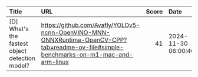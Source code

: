 | Title                                          | URL                                                                                                                                    |   Score | Date                |
|:-----------------------------------------------|:---------------------------------------------------------------------------------------------------------------------------------------|--------:|:--------------------|
| [D] What's the fastest object detection model? | https://github.com/Avafly/YOLOv5-ncnn-OpenVINO-MNN-ONNXRuntime-OpenCV-CPP?tab=readme-ov-file#simple-benchmarks-on-m1-mac-and-arm-linux |      41 | 2024-11-30 06:00:40 |